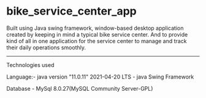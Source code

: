 # bike_service_center_app
Built using Java swing framework, window-based desktop application created by keeping in mind a typical bike service center.
And to provide kind of all in one application for the service center to manage and track their daily operations smoothly.

---------------------------------------------------------------------------------------------------
Technologies used

Language:- java version "11.0.11" 2021-04-20 LTS
         - java Swing Framework
        
Database - MySql 8.0.27(MySQL Community Server-GPL)

